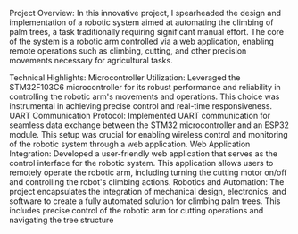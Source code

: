 Project Overview:
In this innovative project, I spearheaded the design and implementation of a robotic system aimed at automating the climbing of palm trees, a task traditionally requiring significant manual effort. The core of the system is a robotic arm controlled via a web application, enabling remote operations such as climbing, cutting, and other precision movements necessary for agricultural tasks.

Technical Highlights:
Microcontroller Utilization: Leveraged the STM32F103C6 microcontroller for its robust performance and reliability in controlling the robotic arm's movements and operations. This choice was instrumental in achieving precise control and real-time responsiveness.
UART Communication Protocol: Implemented UART communication for seamless data exchange between the STM32 microcontroller and an ESP32 module. This setup was crucial for enabling wireless control and monitoring of the robotic system through a web application.
Web Application Integration: Developed a user-friendly web application that serves as the control interface for the robotic system. This application allows users to remotely operate the robotic arm, including turning the cutting motor on/off and controlling the robot's climbing actions.
Robotics and Automation: The project encapsulates the integration of mechanical design, electronics, and software to create a fully automated solution for climbing palm trees. This includes precise control of the robotic arm for cutting operations and navigating the tree structure
